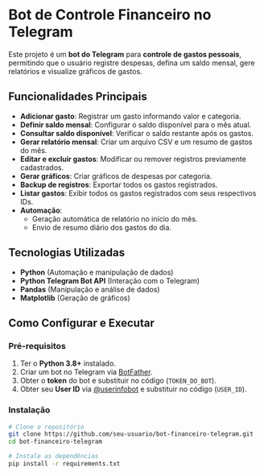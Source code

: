 # Bot de Controle Financeiro no Telegram

Este projeto é um **bot do Telegram** para **controle de gastos pessoais**, permitindo que o usuário registre despesas, defina um saldo mensal, gere relatórios e visualize gráficos de gastos.

## Funcionalidades Principais
- **Adicionar gasto**: Registrar um gasto informando valor e categoria.
- **Definir saldo mensal**: Configurar o saldo disponível para o mês atual.
- **Consultar saldo disponível**: Verificar o saldo restante após os gastos.
- **Gerar relatório mensal**: Criar um arquivo CSV e um resumo de gastos do mês.
- **Editar e excluir gastos**: Modificar ou remover registros previamente cadastrados.
- **Gerar gráficos**: Criar gráficos de despesas por categoria.
- **Backup de registros**: Exportar todos os gastos registrados.
- **Listar gastos**: Exibir todos os gastos registrados com seus respectivos IDs.
- **Automação**: 
  - Geração automática de relatório no início do mês.
  - Envio de resumo diário dos gastos do dia.

## Tecnologias Utilizadas
- **Python** (Automação e manipulação de dados)
- **Python Telegram Bot API** (Interação com o Telegram)
- **Pandas** (Manipulação e análise de dados)
- **Matplotlib** (Geração de gráficos)

## Como Configurar e Executar

### Pré-requisitos
1. Ter o **Python 3.8+** instalado.
2. Criar um bot no Telegram via [BotFather](https://core.telegram.org/bots/tutorial).
3. Obter o **token** do bot e substituir no código (`TOKEN_DO_BOT`).
4. Obter seu **User ID** via [@userinfobot](https://t.me/userinfobot) e substituir no código (`USER_ID`).

### Instalação
```sh
# Clone o repositório
git clone https://github.com/seu-usuario/bot-financeiro-telegram.git
cd bot-financeiro-telegram

# Instale as dependências
pip install -r requirements.txt
